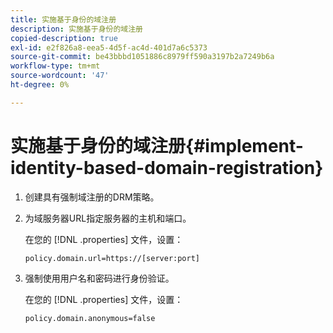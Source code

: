 ```yaml
---
title: 实施基于身份的域注册
description: 实施基于身份的域注册
copied-description: true
exl-id: e2f826a8-eea5-4d5f-ac4d-401d7a6c5373
source-git-commit: be43bbbd1051886c8979ff590a3197b2a7249b6a
workflow-type: tm+mt
source-wordcount: '47'
ht-degree: 0%

---
```


# 实施基于身份的域注册{#implement-identity-based-domain-registration}

1. 创建具有强制域注册的DRM策略。
1. 为域服务器URL指定服务器的主机和端口。

   在您的 [!DNL .properties] 文件，设置：

   ```
   policy.domain.url=https://[server:port] 
   ```

1. 强制使用用户名和密码进行身份验证。

   在您的 [!DNL .properties] 文件，设置：

   ```
   policy.domain.anonymous=false 
   ```
